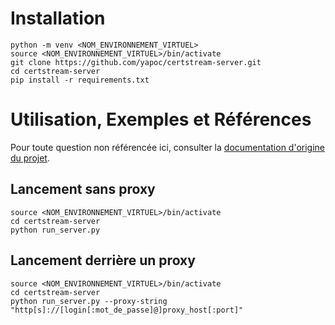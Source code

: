 # Installation
```
python -m venv <NOM_ENVIRONNEMENT_VIRTUEL>
source <NOM_ENVIRONNEMENT_VIRTUEL>/bin/activate
git clone https://github.com/yapoc/certstream-server.git
cd certstream-server
pip install -r requirements.txt
```

# Utilisation, Exemples et Références

Pour toute question non référencée ici, consulter la [documentation d'origine du projet](https://github.com/CaliDog/certstream-python).

## Lancement sans proxy
```
source <NOM_ENVIRONNEMENT_VIRTUEL>/bin/activate
cd certstream-server
python run_server.py
```

## Lancement derrière un proxy
```
source <NOM_ENVIRONNEMENT_VIRTUEL>/bin/activate
cd certstream-server
python run_server.py --proxy-string "http[s]://[login[:mot_de_passe]@]proxy_host[:port]"
```
